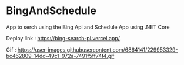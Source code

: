 # BingAndSchedule
App to serch using the Bing Api and Schedule App using .NET Core

Deploy link :  https://bing-search-pi.vercel.app/

Gif : https://user-images.githubusercontent.com/6864141/229953329-bc462809-14dd-49c1-972a-7491f5ff74f4.gif


